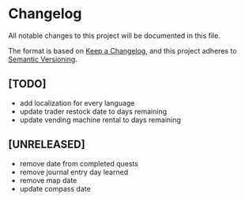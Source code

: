 # Changelog

All notable changes to this project will be documented in this file.

The format is based on [Keep a Changelog](https://keepachangelog.com/en/1.0.0/),
and this project adheres to [Semantic Versioning](https://semver.org/spec/v2.0.0.html).

## [TODO]

- add localization for every language
- update trader restock date to days remaining
- update vending machine rental to days remaining

## [UNRELEASED]

- remove date from completed quests
- remove journal entry day learned
- remove map date
- update compass date

